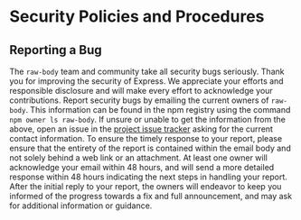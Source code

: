 # Security Policies and Procedures
## Reporting a Bug
The `raw-body` team and community take all security bugs seriously. Thank you
for improving the security of Express. We appreciate your efforts and
responsible disclosure and will make every effort to acknowledge your
contributions.
Report security bugs by emailing the current owners of `raw-body`. This information
can be found in the npm registry using the command `npm owner ls raw-body`.
If unsure or unable to get the information from the above, open an issue
in the [project issue tracker](https://github.com/stream-utils/raw-body/issues)
asking for the current contact information.
To ensure the timely response to your report, please ensure that the entirety
of the report is contained within the email body and not solely behind a web
link or an attachment.
At least one owner will acknowledge your email within 48 hours, and will send a
more detailed response within 48 hours indicating the next steps in handling
your report. After the initial reply to your report, the owners will
endeavor to keep you informed of the progress towards a fix and full
announcement, and may ask for additional information or guidance.
